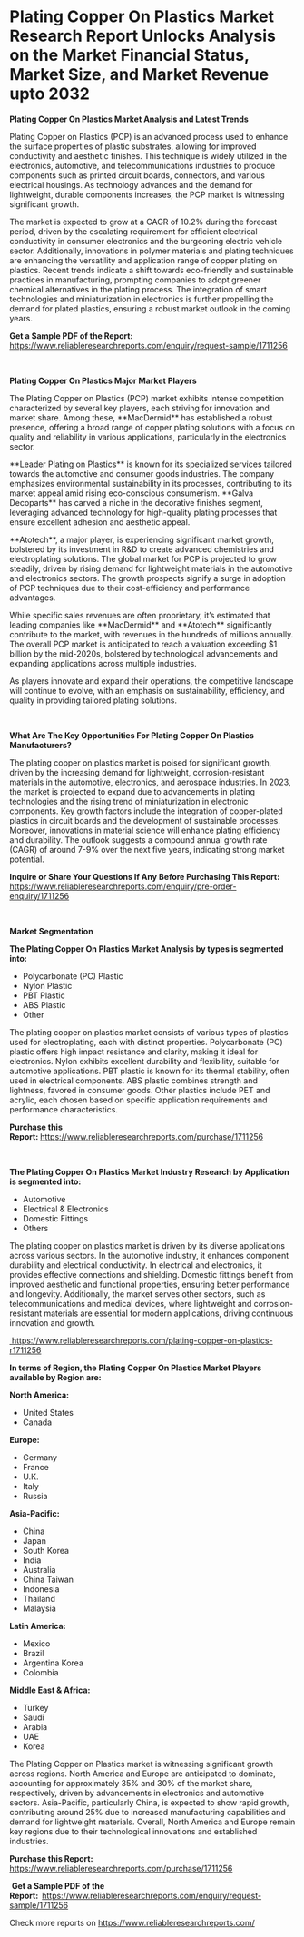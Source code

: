 <p><h1>Plating Copper On Plastics Market Research Report Unlocks Analysis on the Market Financial Status, Market Size, and Market Revenue upto 2032</h1></p><p><strong>Plating Copper On Plastics Market Analysis and Latest Trends</strong></p>
<p><p>Plating Copper on Plastics (PCP) is an advanced process used to enhance the surface properties of plastic substrates, allowing for improved conductivity and aesthetic finishes. This technique is widely utilized in the electronics, automotive, and telecommunications industries to produce components such as printed circuit boards, connectors, and various electrical housings. As technology advances and the demand for lightweight, durable components increases, the PCP market is witnessing significant growth. </p><p>The market is expected to grow at a CAGR of 10.2% during the forecast period, driven by the escalating requirement for efficient electrical conductivity in consumer electronics and the burgeoning electric vehicle sector. Additionally, innovations in polymer materials and plating techniques are enhancing the versatility and application range of copper plating on plastics. Recent trends indicate a shift towards eco-friendly and sustainable practices in manufacturing, prompting companies to adopt greener chemical alternatives in the plating process. The integration of smart technologies and miniaturization in electronics is further propelling the demand for plated plastics, ensuring a robust market outlook in the coming years.</p></p>
<p><strong>Get a Sample PDF of the Report:&nbsp;</strong> <a href="https://www.reliableresearchreports.com/enquiry/request-sample/1711256?utm_campaign=3012&utm_medium=2&utm_source=Github&utm_content=ia&utm_term=27032025&utm_id=plating-copper-on-plastics">https://www.reliableresearchreports.com/enquiry/request-sample/1711256</a></p>
<p>&nbsp;</p>
<p><strong>Plating Copper On Plastics Major Market Players</strong></p>
<p><p>The Plating Copper on Plastics (PCP) market exhibits intense competition characterized by several key players, each striving for innovation and market share. Among these, **MacDermid** has established a robust presence, offering a broad range of copper plating solutions with a focus on quality and reliability in various applications, particularly in the electronics sector.</p><p>**Leader Plating on Plastics** is known for its specialized services tailored towards the automotive and consumer goods industries. The company emphasizes environmental sustainability in its processes, contributing to its market appeal amid rising eco-conscious consumerism. **Galva Decoparts** has carved a niche in the decorative finishes segment, leveraging advanced technology for high-quality plating processes that ensure excellent adhesion and aesthetic appeal.</p><p>**Atotech**, a major player, is experiencing significant market growth, bolstered by its investment in R&D to create advanced chemistries and electroplating solutions. The global market for PCP is projected to grow steadily, driven by rising demand for lightweight materials in the automotive and electronics sectors. The growth prospects signify a surge in adoption of PCP techniques due to their cost-efficiency and performance advantages.</p><p>While specific sales revenues are often proprietary, it’s estimated that leading companies like **MacDermid** and **Atotech** significantly contribute to the market, with revenues in the hundreds of millions annually. The overall PCP market is anticipated to reach a valuation exceeding $1 billion by the mid-2020s, bolstered by technological advancements and expanding applications across multiple industries.</p><p>As players innovate and expand their operations, the competitive landscape will continue to evolve, with an emphasis on sustainability, efficiency, and quality in providing tailored plating solutions.</p></p>
<p>&nbsp;</p>
<p><strong>What Are The Key Opportunities For Plating Copper On Plastics Manufacturers?</strong></p>
<p><p>The plating copper on plastics market is poised for significant growth, driven by the increasing demand for lightweight, corrosion-resistant materials in the automotive, electronics, and aerospace industries. In 2023, the market is projected to expand due to advancements in plating technologies and the rising trend of miniaturization in electronic components. Key growth factors include the integration of copper-plated plastics in circuit boards and the development of sustainable processes. Moreover, innovations in material science will enhance plating efficiency and durability. The outlook suggests a compound annual growth rate (CAGR) of around 7-9% over the next five years, indicating strong market potential.</p></p>
<p><strong>Inquire or Share Your Questions If Any Before Purchasing This Report:</strong> <a href="https://www.reliableresearchreports.com/enquiry/pre-order-enquiry/1711256?utm_campaign=3012&utm_medium=2&utm_source=Github&utm_content=ia&utm_term=27032025&utm_id=plating-copper-on-plastics">https://www.reliableresearchreports.com/enquiry/pre-order-enquiry/1711256</a></p>
<p>&nbsp;</p>
<p><strong>Market Segmentation</strong></p>
<p><strong>The Plating Copper On Plastics Market Analysis by types is segmented into:</strong></p>
<p><ul><li>Polycarbonate (PC) Plastic</li><li>Nylon Plastic</li><li>PBT Plastic</li><li>ABS Plastic</li><li>Other</li></ul></p>
<p><p>The plating copper on plastics market consists of various types of plastics used for electroplating, each with distinct properties. Polycarbonate (PC) plastic offers high impact resistance and clarity, making it ideal for electronics. Nylon exhibits excellent durability and flexibility, suitable for automotive applications. PBT plastic is known for its thermal stability, often used in electrical components. ABS plastic combines strength and lightness, favored in consumer goods. Other plastics include PET and acrylic, each chosen based on specific application requirements and performance characteristics.</p></p>
<p><strong>Purchase this Report:&nbsp;</strong><a href="https://www.reliableresearchreports.com/purchase/1711256?utm_campaign=3012&utm_medium=2&utm_source=Github&utm_content=ia&utm_term=27032025&utm_id=plating-copper-on-plastics">https://www.reliableresearchreports.com/purchase/1711256</a></p>
<p>&nbsp;</p>
<p><strong>The Plating Copper On Plastics Market Industry Research by Application is segmented into:</strong></p>
<p><ul><li>Automotive</li><li>Electrical & Electronics</li><li>Domestic Fittings</li><li>Others</li></ul></p>
<p><p>The plating copper on plastics market is driven by its diverse applications across various sectors. In the automotive industry, it enhances component durability and electrical conductivity. In electrical and electronics, it provides effective connections and shielding. Domestic fittings benefit from improved aesthetic and functional properties, ensuring better performance and longevity. Additionally, the market serves other sectors, such as telecommunications and medical devices, where lightweight and corrosion-resistant materials are essential for modern applications, driving continuous innovation and growth.</p></p>
<p><a href="https://www.reliableresearchreports.com/plating-copper-on-plastics-r1711256?utm_campaign=3012&utm_medium=2&utm_source=Github&utm_content=ia&utm_term=27032025&utm_id=plating-copper-on-plastics">&nbsp;https://www.reliableresearchreports.com/plating-copper-on-plastics-r1711256</a></p>
<p><strong>In terms of Region, the Plating Copper On Plastics Market Players available by Region are:</strong></p>
<p>
    <p> <strong> North America: </strong>
        <ul>
            <li>United States</li>
            <li>Canada</li>
        </ul>
        </p> 
    <p> <strong> Europe: </strong>
        <ul>
            <li>Germany</li>
            <li>France</li>
            <li>U.K.</li>
            <li>Italy</li>
            <li>Russia</li>
        </ul>
        </p> 
    <p> <strong> Asia-Pacific: </strong>
        <ul>
            <li>China</li>
            <li>Japan</li>
            <li>South Korea</li>
            <li>India</li>
            <li>Australia</li>
            <li>China Taiwan</li>
            <li>Indonesia</li>
            <li>Thailand</li>
            <li>Malaysia</li>
        </ul>
        </p> 
    <p> <strong> Latin America: </strong>
        <ul>
            <li>Mexico</li>
            <li>Brazil</li>
            <li>Argentina Korea</li>
            <li>Colombia</li>
        </ul>
        </p> 
    <p> <strong> Middle East & Africa: </strong>
        <ul>
            <li>Turkey</li>
            <li>Saudi</li>
            <li>Arabia</li>
            <li>UAE</li>
            <li>Korea</li>
        </ul>
    </p>
    </p>
<p><p>The Plating Copper on Plastics market is witnessing significant growth across regions. North America and Europe are anticipated to dominate, accounting for approximately 35% and 30% of the market share, respectively, driven by advancements in electronics and automotive sectors. Asia-Pacific, particularly China, is expected to show rapid growth, contributing around 25% due to increased manufacturing capabilities and demand for lightweight materials. Overall, North America and Europe remain key regions due to their technological innovations and established industries.</p></p>
<p><strong>Purchase this Report: </strong><a href="https://www.reliableresearchreports.com/purchase/1711256?utm_campaign=3012&utm_medium=2&utm_source=Github&utm_content=ia&utm_term=27032025&utm_id=plating-copper-on-plastics">https://www.reliableresearchreports.com/purchase/1711256</a></p>
<p>&nbsp;<strong>Get a Sample PDF of the Report:&nbsp;&nbsp;</strong><a href="https://www.reliableresearchreports.com/enquiry/request-sample/1711256?utm_campaign=3012&utm_medium=2&utm_source=Github&utm_content=ia&utm_term=27032025&utm_id=plating-copper-on-plastics">https://www.reliableresearchreports.com/enquiry/request-sample/1711256</a></p>
<p><strong></strong></p>
<p>Check more reports on <a href="https://www.reliableresearchreports.com/?utm_campaign=3012&utm_medium=2&utm_source=Github&utm_content=ia&utm_term=27032025&utm_id=plating-copper-on-plastics">https://www.reliableresearchreports.com/</a></p>
